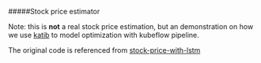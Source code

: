 #####Stock price estimator

Note: this is **not** a real stock price estimation, but an demonstration on how we use [katib](https://github.com/kubeflow/katib) to model optimization with kubeflow pipeline.

The original code is referenced from [stock-price-with-lstm](https://github.com/FootprintAI/kubeflow-workshop/tree/main/tutorials/stockprice-with-lstm)
